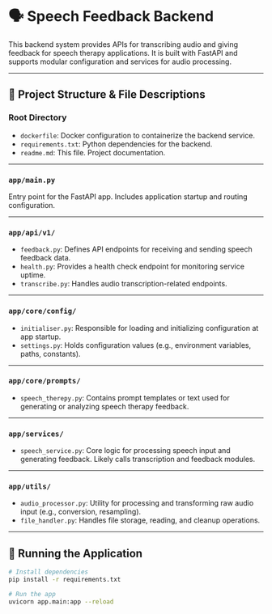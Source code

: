 # 🗣️ Speech Feedback Backend

This backend system provides APIs for transcribing audio and giving feedback for speech therapy applications. It is built with FastAPI and supports modular configuration and services for audio processing.

---

## 📁 Project Structure & File Descriptions

### Root Directory

- `dockerfile`: Docker configuration to containerize the backend service.
- `requirements.txt`: Python dependencies for the backend.
- `readme.md`: This file. Project documentation.

---

### `app/main.py`
Entry point for the FastAPI app. Includes application startup and routing configuration.

---

### `app/api/v1/`

- `feedback.py`: Defines API endpoints for receiving and sending speech feedback data.
- `health.py`: Provides a health check endpoint for monitoring service uptime.
- `transcribe.py`: Handles audio transcription-related endpoints.

---

### `app/core/config/`

- `initialiser.py`: Responsible for loading and initializing configuration at app startup.
- `settings.py`: Holds configuration values (e.g., environment variables, paths, constants).

---

### `app/core/prompts/`

- `speech_therepy.py`: Contains prompt templates or text used for generating or analyzing speech therapy feedback.

---

### `app/services/`

- `speech_service.py`: Core logic for processing speech input and generating feedback. Likely calls transcription and feedback modules.

---

### `app/utils/`

- `audio_processor.py`: Utility for processing and transforming raw audio input (e.g., conversion, resampling).
- `file_handler.py`: Handles file storage, reading, and cleanup operations.

---

## 🚀 Running the Application

```bash
# Install dependencies
pip install -r requirements.txt

# Run the app
uvicorn app.main:app --reload
